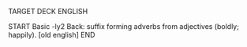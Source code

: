 TARGET DECK
ENGLISH

START
Basic
-ly2
Back: suffix forming adverbs from adjectives (boldly; happily). [old english]
END
